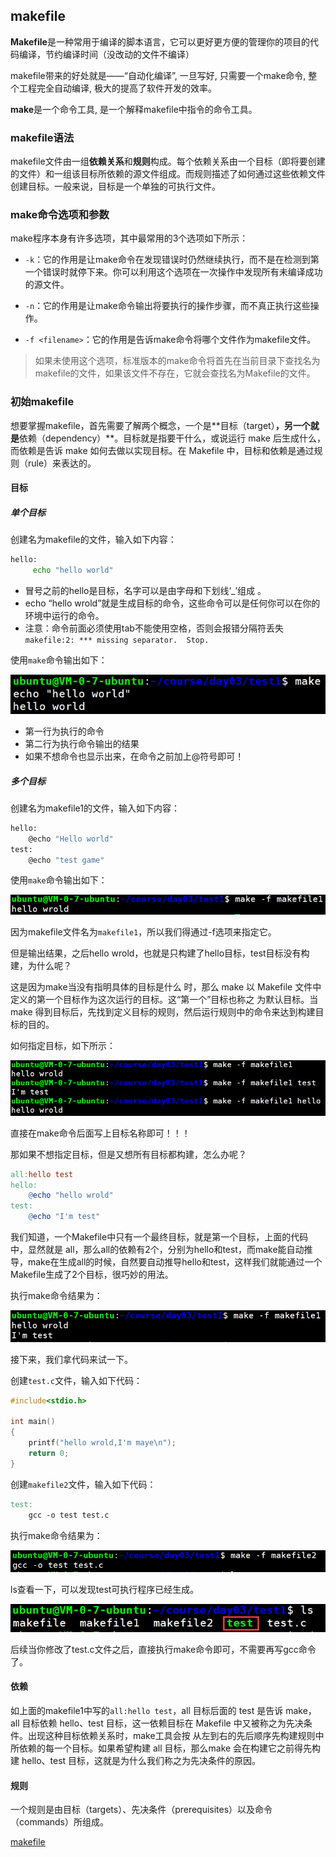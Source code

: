 ## makefile

**Makefile**是一种常用于编译的脚本语言，它可以更好更方便的管理你的项目的代码编译，节约编译时间（没改动的文件不编译）

makefile带来的好处就是——“自动化编译”, 一旦写好, 只需要一个make命令, 整个工程完全自动编译, 极大的提高了软件开发的效率。

**make**是一个命令工具, 是一个解释makefile中指令的命令工具。

### makefile语法

makefile文件由一组**依赖关系**和**规则**构成。每个依赖关系由一个目标（即将要创建的文件）和一组该目标所依赖的源文件组成。而规则描述了如何通过这些依赖文件创建目标。一般来说，目标是一个单独的可执行文件。

### make命令选项和参数

make程序本身有许多选项，其中最常用的3个选项如下所示：

+  `-k`：它的作用是让make命令在发现错误时仍然继续执行，而不是在检测到第一个错误时就停下来。你可以利用这个选项在一次操作中发现所有未编译成功的源文件。

+  `-n`：它的作用是让make命令输出将要执行的操作步骤，而不真正执行这些操作。

+  `-f <filename>`：它的作用是告诉make命令将哪个文件作为makefile文件。

  > 如果未使用这个选项，标准版本的make命令将首先在当前目录下查找名为makefile的文件，如果该文件不存在，它就会查找名为Makefile的文件。

### 初始makefile

想要掌握makefile，首先需要了解两个概念，⼀个是**⽬标（target）**，另⼀个就是**依赖（dependency）**。⽬标就是指要⼲什么，或说运⾏ make 后⽣成什么，⽽依赖是告诉 make 如何去做以实现⽬标。在 Makefile 中，⽬标和依赖是通过规则（rule）来表达的。

#### 目标

##### 单个目标

创建名为makefile的文件，输入如下内容：

```bash
hello:
     echo "hello world"
```

+ 冒号之前的hello是目标，名字可以是由字⺟和下划线‘_’组成 。
+ echo “hello wrold”就是生成目标的命令，这些命令可以是任何你可以在你的环境中运⾏的命令。
+ 注意：命令前面必须使用tab不能使用空格，否则会报错分隔符丢失`makefile:2: *** missing separator.  Stop.`

使用`make`命令输出如下：

![image-20230818165311580](assets/image-20230818165311580.png)

+ 第一行为执行的命令
+ 第二行为执行命令输出的结果
+ 如果不想命令也显示出来，在命令之前加上@符号即可！

##### 多个目标

创建名为makefile1的文件，输入如下内容：

```bash
hello:
	@echo "Hello world"
test:
	@echo "test game"
```

使用`make`命令输出如下：

![image-20230818165636940](assets/image-20230818165636940.png)

因为makefile文件名为`makefile1`，所以我们得通过-f选项来指定它。

但是输出结果，之后hello wrold，也就是只构建了hello目标，test目标没有构建，为什么呢？

这是因为make当没有指明具体的⽬标是什么 时，那么 make 以 Makefile ⽂件中定义的第⼀个⽬标作为这次运⾏的⽬标。这“第⼀个”⽬标也称之 为默认⽬标。当 make 得到⽬标后，先找到定义⽬标的规则，然后运⾏规则中的命令来达到构建⽬标的⽬的。

如何指定目标，如下所示：

![image-20230818170003372](assets/image-20230818170003372.png)

直接在make命令后面写上目标名称即可！！！

那如果不想指定目标，但是又想所有目标都构建，怎么办呢？

```makefile
all:hello test
hello:
    @echo "hello wrold"
test:
    @echo "I'm test"
```

我们知道，一个Makefile中只有一个最终目标，就是第一个目标，上面的代码中，显然就是 all，那么all的依赖有2个，分别为hello和test，而make能自动推导，make在生成all的时候，自然要自动推导hello和test，这样我们就能通过一个Makefile生成了2个目标，很巧妙的用法。

执行make命令结果为：

![image-20230818182609315](assets/image-20230818182609315.png)

接下来，我们拿代码来试一下。

创建`test.c`文件，输入如下代码：

```c
#include<stdio.h>

int main()
{
	printf("hello wrold,I'm maye\n");
	return 0;
}
```

创建`makefile2`文件，输入如下代码：

```makefile
test:
	gcc -o test test.c
```

执行make命令结果为：

![image-20230818183353847](assets/image-20230818183353847.png)

ls查看一下，可以发现test可执行程序已经生成。

![image-20230818183426785](assets/image-20230818183426785.png)

后续当你修改了test.c文件之后，直接执行make命令即可，不需要再写gcc命令了。

#### 依赖

如上面的makefile1中写的`all:hello test`，all ⽬标后⾯的 test 是告诉 make，all ⽬标依赖 hello、test ⽬标，这⼀依赖⽬标在 Makefile 中⼜被称之为先决条件。出现这种⽬标依赖关系时，make⼯具会按 从左到右的先后顺序先构建规则中所依赖的每⼀个⽬标。如果希望构建 all ⽬标，那么make 会在构建它之前得先构建 hello、test ⽬标，这就是为什么我们称之为先决条件的原因。

#### 规则

⼀个规则是由⽬标（targets）、先决条件（prerequisites）以及命令（commands）所组成。

[makefile](https://www.cnblogs.com/paul-617/p/15501875.html)